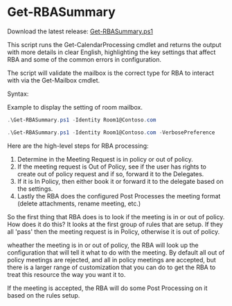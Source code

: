 # Get-RBASummary

Download the latest release: [Get-RBASummary.ps1](https://github.com/microsoft/CSS-Exchange/releases/latest/download/Get-RBASummary.ps1)


This script runs the Get-CalendarProcessing cmdlet and returns the output with more details in clear English, highlighting the key settings that affect RBA and some of the common errors in configuration.

The script will validate the mailbox is the correct type for RBA to interact with via the Get-Mailbox cmdlet.


Syntax:

Example to display the setting of room mailbox.
```PowerShell
.\Get-RBASummary.ps1 -Identity Room1@Contoso.com

.\Get-RBASummary.ps1 -Identity Room1@Contoso.com -VerbosePreference
```

Here are the high-level steps for RBA processing:
1. Determine in the Meeting Request is in policy or out of policy.
2. If the meeting request is Out of Policy, see if the user has rights to create out of policy request and if so, forward it to the Delegates.
3. If it is In Policy, then either book it or forward it to the delegate based on the settings.
4. Lastly the RBA does the configured Post Processes the meeting format (delete attachments, rename meeting, etc.)

So the first thing that RBA does is to look if the meeting is in or out of policy.  How does it do this? It looks at the first group of rules that are setup. If they all 'pass' then the meeting request is in Policy, otherwise it is out of policy.

wheather the meeting is in or out of policy, the RBA will look up the configuration that will tell it what to do with the meeting. By default all out of policy meetings are rejected, and all in policy meetings are accepted, but there is a larger range of customization that you can do to get the RBA to treat this resource the way you want it to.

If the meeting is accepted, the RBA will do some Post Processing on it based on the rules setup. 
